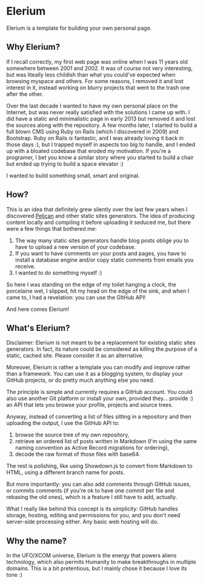 # Elerium
Elerium is a template for building your own personal page.

## Why Elerium?
If I recall correctly, my first web page was online when I was 11 years old somewhere between 2001 and 2002. It was of course not very interesting, but was liteally less childish than what you could've expected when browsing myspace and others. For some reasons, I removed it and lost interest in it, instead working on blurry projects that went to the trash one after the other.

Over the last decade I wanted to have my own personal place on the Internet, but was never really satisfied with the solutions I came up with. I did have a static and minimalistic page in early 2013 but removed it and lost the sources along with the repository. A few months later, I started to build a full blown CMS using Ruby on Rails (which I discovered in 2009) and Bootstrap. Ruby on Rails *is* fantastic, and I was already loving it back in those days :), but I trapped myself in aspects too big to handle, and I ended up with a bloated codebase that eroded my motivation. If you're a programer, I bet you know a similar story where you started to build a chair but ended up trying to build a space elevator :)

I wanted to build something small, smart and original.


## How?
This is an idea that definitely grew silently over the last few years when I discovered [Pelican](https://github.com/getpelican/pelican) and other static sites generators. The idea of producing content locally and compiling it before uploading it seduced me, but there were a few things that bothered me:

1. The way many static sites generators handle blog posts oblige you to have to upload a new version of your codebase.
2. If you want to have comments on your posts and pages, you have to install a database engine and/or copy static comments from emails you receive.
3. I wanted to do something myself :)

So here I was standing on the edge of my toilet hanging a clock, the porcelaine wet, I slipped, hit my head on the edge of the sink, and when I came to, I had a revelation: you can use the GItHub API!

And here comes Elerium!


## What's Elerium?
Disclaimer: Elerium is not meant to be a replacement for existing static sites generators. In fact, its nature could be considered as killing the purpose of a static, cached site. Please consider it as an alternative.

Moreover, Elerium is rather a template you can modify and improve rather than a framework. You can use it as a blogging system, to display your GitHub projects, or do pretty much anything else you need.

The principle is simple and currently requires a GitHub account. You could also use another Git platform or install your own, provided they... provide :) an API that lets you browse your profile, projects and source trees.

Anyway, instead of converting a list of files sitting in a repository and then uploading the output, I use the GitHub API to:

1. browse the source tree of my own repository,
2. retrieve an ordered list of posts written in Markdown (I'm using the same naming convention as Active Record migrations for ordering),
3. decode the raw format of those files with base64.

The rest is polishing, like using Showdown.js to convert from Markdown to HTML, using a different branch name for posts.

But more importantly: you can also add comments through GitHub issues, or commits comments (if you're ok to have one commit per file and rebasing the old ones), which is a feature I still have to add, actually.

What I really like behind this concept is its simplicity: GitHub handles storage, hosting, editing and permissions for you, and you don't need server-side processing either. Any basic web hosting will do.


## Why the name?
In the UFO/XCOM universe, Elerium is the energy that powers aliens technology, which also permits Humanity to make breakthroughs in multiple domains. This is a bit pretentious, but I mainly chose it because I love its tone :)
